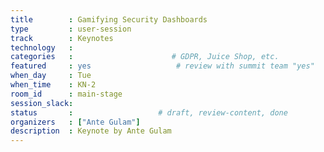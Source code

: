 ```yaml
---
title        : Gamifying Security Dashboards
type         : user-session
track        : Keynotes
technology   :
categories   :                      # GDPR, Juice Shop, etc.
featured     : yes                   # review with summit team "yes"
when_day     : Tue
when_time    : KN-2
room_id      : main-stage
session_slack:
status       :                   # draft, review-content, done
organizers   : ["Ante Gulam"]
description  : Keynote by Ante Gulam
---
```



<!--(add intro)

## WHY

(...)

## What

(...)

## Outcomes

(...)

## References

(...)


## Previous-->
